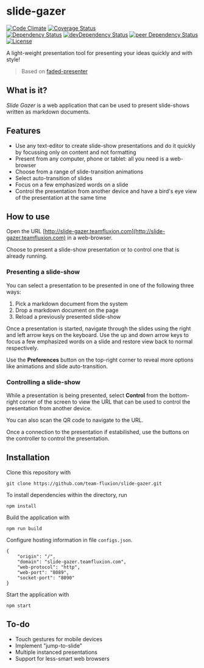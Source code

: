 # slide-gazer

[![Code Climate](https://codeclimate.com/github/team-fluxion/slide-gazer.png)](https://codeclimate.com/github/team-fluxion/slide-gazer)
[![Coverage Status](https://img.shields.io/coveralls/team-fluxion/slide-gazer.svg)](https://coveralls.io/r/team-fluxion/slide-gazer?branch=master)  
[![Dependency Status](https://david-dm.org/team-fluxion/slide-gazer.svg)](https://david-dm.org/team-fluxion/slide-gazer)
[![devDependency Status](https://david-dm.org/team-fluxion/slide-gazer/dev-status.svg)](https://david-dm.org/team-fluxion/slide-gazer#info=devDependencies)
[![peer Dependency Status](https://david-dm.org/team-fluxion/slide-gazer/peer-status.svg)](https://david-dm.org/team-fluxion/slide-gazer#info=peerDependencies)  
[![License](https://img.shields.io/badge/LICENSE-GPL%20v3.0-blue.svg)](https://www.gnu.org/licenses/gpl.html)

A light-weight presentation tool for presenting your ideas quickly and with style!

> Based on [faded-presenter](https://github.com/myTerminal/faded-presenter)

## What is it?

*Slide Gazer* is a web application that can be used to present slide-shows written as markdown documents.

## Features

* Use any text-editor to create slide-show presentations and do it quickly by focussing only on content and not formatting
* Present from any computer, phone or tablet: all you need is a web-browser
* Choose from a range of slide-transition animations
* Select auto-transition of slides
* Focus on a few emphasized words on a slide
* Control the presentation from another device and have a bird's eye view of the presentation at the same time

## How to use

Open the URL [http://slide-gazer.teamfluxion.com](http://slide-gazer.teamfluxion.com) in a web-browser.

Choose to present a slide-show presentation or to control one that is already running.

### Presenting a slide-show

You can select a presentation to be presented in one of the following three ways:

1. Pick a markdown document from the system
2. Drop a markdown document on the page
3. Reload a previously presented slide-show

Once a presentation is started, navigate through the slides using the right and left arrow keys on the keyboard.
Use the up and down arrow keys to focus a few emphasized words on a slide and restore view back to normal respectively.

Use the **Preferences** button on the top-right corner to reveal more options like animations and slide auto-transition.

### Controlling a slide-show

While a presentation is being presented, select **Control** from the bottom-right corner of the screen to view the URL that can be used to control the presentation from another device.

You can also scan the QR code to navigate to the URL.

Once a connection to the presentation if estabilished, use the buttons on the controller to control the presentation.

## Installation

Clone this repository with

    git clone https://github.com/team-fluxion/slide-gazer.git

To install dependencies within the directory, run

    npm install

Build the application with

    npm run build

Configure hosting information in file `configs.json`.

    {
        "origin": "/",
        "domain": "slide-gazer.teamfluxion.com",
        "web-protocol": "http",
        "web-port": "8089",
        "socket-port": "8090"
    }

Start the application with

    npm start

## To-do

* Touch gestures for mobile devices
* Implement "jump-to-slide"
* Multiple instanced presentations
* Support for less-smart web browsers
